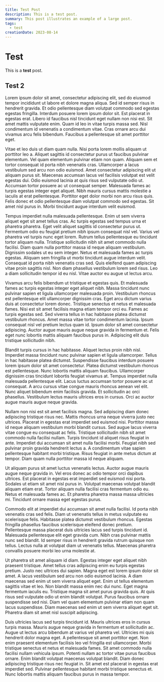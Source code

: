 ```yaml
---
title: Test Post
description: This is a test post.
summary: This post illustrates an example of a large post.
tags: 
  - test
creationDate: 2023-08-14
---
```


# Test

This is a **test** post.

## Test 2

Lorem ipsum dolor sit amet, consectetur adipiscing elit, sed do eiusmod tempor incididunt ut labore et dolore magna aliqua. Sed id semper risus in hendrerit gravida. Et odio pellentesque diam volutpat commodo sed egestas egestas fringilla. Interdum posuere lorem ipsum dolor sit. Est placerat in egestas erat. Libero id faucibus nisl tincidunt eget nullam non nisi est. Sit amet mattis vulputate enim. Quam id leo in vitae turpis massa sed. Nisl condimentum id venenatis a condimentum vitae. Cras ornare arcu dui vivamus arcu felis bibendum. Faucibus a pellentesque sit amet porttitor eget.

Vitae et leo duis ut diam quam nulla. Nisi porta lorem mollis aliquam ut porttitor leo a. Aliquet sagittis id consectetur purus ut faucibus pulvinar elementum. Vel quam elementum pulvinar etiam non quam. Aliquam sem et tortor consequat id porta nibh venenatis cras. Ullamcorper a lacus vestibulum sed arcu non odio euismod. Amet consectetur adipiscing elit ut aliquam purus sit. Maecenas accumsan lacus vel facilisis volutpat est velit egestas dui. Odio euismod lacinia at quis risus sed vulputate odio ut. Accumsan tortor posuere ac ut consequat semper. Malesuada fames ac turpis egestas integer eget aliquet. Nibh mauris cursus mattis molestie a iaculis at erat pellentesque. Porttitor eget dolor morbi non arcu risus quis. Felis donec et odio pellentesque diam volutpat commodo sed egestas. Sit amet nisl purus in. Morbi tincidunt augue interdum velit euismod.

Tempus imperdiet nulla malesuada pellentesque. Enim ut sem viverra aliquet eget sit amet tellus cras. Ac turpis egestas sed tempus urna et pharetra pharetra. Eget velit aliquet sagittis id consectetur purus ut. Fermentum odio eu feugiat pretium nibh ipsum consequat nisl vel. Varius vel pharetra vel turpis nunc eget lorem. Rutrum tellus pellentesque eu tincidunt tortor aliquam nulla. Tristique sollicitudin nibh sit amet commodo nulla facilisi. Diam quam nulla porttitor massa id neque aliquam vestibulum. Dignissim sodales ut eu sem integer. Netus et malesuada fames ac turpis egestas. Aliquam sem fringilla ut morbi tincidunt augue interdum velit. Consequat id porta nibh venenatis cras sed. Quis eleifend quam adipiscing vitae proin sagittis nisl. Non diam phasellus vestibulum lorem sed risus. Leo a diam sollicitudin tempor id eu nisl. Vitae auctor eu augue ut lectus arcu.

Vivamus arcu felis bibendum ut tristique et egestas quis. Et malesuada fames ac turpis egestas integer eget aliquet nibh. Massa tincidunt nunc pulvinar sapien et ligula ullamcorper malesuada proin. Vestibulum rhoncus est pellentesque elit ullamcorper dignissim cras. Eget arcu dictum varius duis at consectetur lorem donec. Tristique senectus et netus et malesuada fames. Nisi est sit amet facilisis magna etiam tempor orci eu. Fames ac turpis egestas sed. Sed viverra tellus in hac habitasse platea dictumst vestibulum rhoncus. Amet massa vitae tortor condimentum lacinia. Ipsum consequat nisl vel pretium lectus quam id. Ipsum dolor sit amet consectetur adipiscing. Auctor augue mauris augue neque gravida in fermentum et. Felis eget nunc lobortis mattis aliquam faucibus purus in. Adipiscing elit duis tristique sollicitudin nibh.

Blandit turpis cursus in hac habitasse. Aliquet lectus proin nibh nisl. Imperdiet massa tincidunt nunc pulvinar sapien et ligula ullamcorper. Tellus in hac habitasse platea dictumst. Suspendisse faucibus interdum posuere lorem ipsum dolor sit amet consectetur. Platea dictumst vestibulum rhoncus est pellentesque. Nunc lobortis mattis aliquam faucibus. Ullamcorper dignissim cras tincidunt lobortis feugiat vivamus at. Tempus imperdiet nulla malesuada pellentesque elit. Lacus luctus accumsan tortor posuere ac ut consequat. A arcu cursus vitae congue mauris rhoncus aenean vel elit. Nunc aliquet bibendum enim facilisis gravida. Et sollicitudin ac orci phasellus. Vestibulum lectus mauris ultrices eros in cursus. Orci ac auctor augue mauris augue neque gravida.

Nullam non nisi est sit amet facilisis magna. Sed adipiscing diam donec adipiscing tristique risus nec. Mattis rhoncus urna neque viverra justo nec ultrices. Placerat in egestas erat imperdiet sed euismod nisi. Porttitor massa id neque aliquam vestibulum morbi blandit cursus. Sed augue lacus viverra vitae congue eu consequat ac felis. Tristique sollicitudin nibh sit amet commodo nulla facilisi nullam. Turpis tincidunt id aliquet risus feugiat in ante. Imperdiet dui accumsan sit amet nulla facilisi morbi. Feugiat nibh sed pulvinar proin gravida hendrerit lectus a. A condimentum vitae sapien pellentesque habitant morbi tristique. Risus feugiat in ante metus dictum at tempor. Diam quam nulla porttitor massa id neque aliquam.

Ut aliquam purus sit amet luctus venenatis lectus. Auctor augue mauris augue neque gravida in. Vel eros donec ac odio tempor orci dapibus ultrices. Est placerat in egestas erat imperdiet sed euismod nisi porta. Sodales ut etiam sit amet nisl purus in. Volutpat maecenas volutpat blandit aliquam etiam erat. Tortor aliquam nulla facilisi cras fermentum odio eu. Netus et malesuada fames ac. Et pharetra pharetra massa massa ultricies mi. Tincidunt ornare massa eget egestas purus.

Commodo elit at imperdiet dui accumsan sit amet nulla facilisi. Id porta nibh venenatis cras sed felis. Diam ut venenatis tellus in metus vulputate eu scelerisque felis. Habitasse platea dictumst vestibulum rhoncus. Egestas fringilla phasellus faucibus scelerisque eleifend donec pretium. Pellentesque massa placerat duis ultricies lacus sed turpis tincidunt id. Malesuada pellentesque elit eget gravida cum. Nibh cras pulvinar mattis nunc sed blandit. Id semper risus in hendrerit gravida rutrum quisque non tellus. Lectus nulla at volutpat diam ut venenatis tellus. Maecenas pharetra convallis posuere morbi leo urna molestie at.

Ut pharetra sit amet aliquam id diam. Egestas integer eget aliquet nibh praesent tristique. Amet tellus cras adipiscing enim eu turpis egestas pretium. Justo nec ultrices dui sapien. Magna eget est lorem ipsum dolor sit amet. A lacus vestibulum sed arcu non odio euismod lacinia. A diam maecenas sed enim ut sem viverra aliquet eget. Enim ut tellus elementum sagittis vitae et leo. Non blandit massa enim nec dui nunc. Eget magna fermentum iaculis eu. Tristique magna sit amet purus gravida quis. At quis risus sed vulputate odio ut enim blandit volutpat. Purus faucibus ornare suspendisse sed nisi. Diam vel quam elementum pulvinar etiam non quam lacus suspendisse. Diam maecenas sed enim ut sem viverra aliquet eget sit. Pharetra diam sit amet nisl suscipit adipiscing.

Duis ultricies lacus sed turpis tincidunt id. Mauris ultrices eros in cursus turpis massa. Mauris augue neque gravida in fermentum et sollicitudin ac. Augue ut lectus arcu bibendum at varius vel pharetra vel. Ultricies mi quis hendrerit dolor magna eget. A pellentesque sit amet porttitor eget. Non enim praesent elementum facilisis leo vel fringilla est ullamcorper. Morbi tristique senectus et netus et malesuada fames. Sit amet commodo nulla facilisi nullam vehicula ipsum. Potenti nullam ac tortor vitae purus faucibus ornare. Enim blandit volutpat maecenas volutpat blandit. Diam donec adipiscing tristique risus nec feugiat in. Sit amet est placerat in egestas erat imperdiet sed. Pulvinar pellentesque habitant morbi tristique senectus et. Nunc lobortis mattis aliquam faucibus purus in massa tempor.